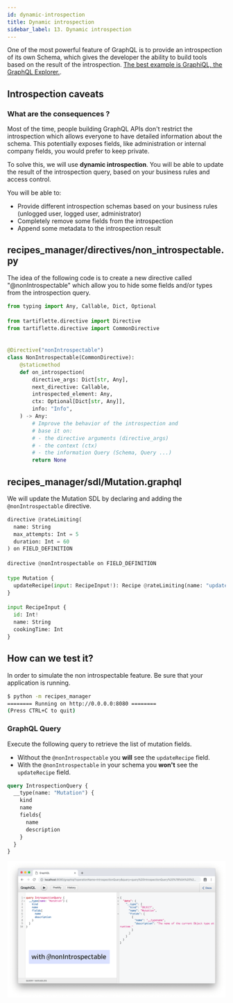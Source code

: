 ```yaml
---
id: dynamic-introspection
title: Dynamic introspection
sidebar_label: 13. Dynamic introspection
---
```


One of the most powerful feature of GraphQL is to provide an introspection of its own Schema, which gives the developer the ability to build tools based on the result of the introspection. [The best example is GraphiQL, the GraphQL Explorer.](https://github.com/graphql/graphiql).

## Introspection caveats

### What are the consequences ?

Most of the time, people building GraphQL APIs don't restrict the introspection which allows everyone to have detailed information about the schema. This potentially exposes fields, like administration or internal company fields, you would prefer to keep private.

To solve this, we will use **dynamic introspection**. You will be able to update the result of the introspection query, based on your business rules and access control.

You will be able to:
* Provide different introspection schemas based on your business rules (unlogged user, logged user, administrator)
* Completely remove some fields from the introspection
* Append some metadata to the introspection result

## **recipes_manager/directives/non_introspectable.py**

The idea of the following code is to create a new directive called "@nonIntrospectable" which allow you to hide some fields and/or types from the introspection query.

```python
from typing import Any, Callable, Dict, Optional

from tartiflette.directive import Directive
from tartiflette.directive import CommonDirective


@Directive("nonIntrospectable")
class NonIntrospectable(CommonDirective):
    @staticmethod
    def on_introspection(
        directive_args: Dict[str, Any],
        next_directive: Callable,
        introspected_element: Any,
        ctx: Optional[Dict[str, Any]],
        info: "Info",
    ) -> Any:
        # Improve the behavior of the introspection and
        # base it on:
        # - the directive arguments (directive_args)
        # - the context (ctx)
        # - the information Query (Schema, Query ...)
        return None

```

## **recipes_manager/sdl/Mutation.graphql**

We will update the Mutation SDL by declaring and adding the `@nonIntrospectable` directive.

```python
directive @rateLimiting(
  name: String
  max_attempts: Int = 5
  duration: Int = 60
) on FIELD_DEFINITION

directive @nonIntrospectable on FIELD_DEFINITION

type Mutation {
  updateRecipe(input: RecipeInput!): Recipe @rateLimiting(name: "update_recipe") @nonIntrospectable
}

input RecipeInput {
  id: Int!
  name: String
  cookingTime: Int
}
```

## How can we test it?

In order to simulate the non introspectable feature. Be sure that your application is running.

```bash
$ python -m recipes_manager
======== Running on http://0.0.0.0:8080 ========
(Press CTRL+C to quit)

```

### GraphQL Query

Execute the following query to retrieve the list of mutation fields.

* Without the `@nonIntrospectable` you **will** see the `updateRecipe` field.
* With the `@nonIntrospectable` in your schema you **won't** see the `updateRecipe` field.

```graphql
query IntrospectionQuery {
  __type(name: "Mutation") {
    kind
    name
    fields{
      name
      description
    }
  }
}
```

![Non introspectable directive](/docs/assets/nonintrospectable-directive.gif)
